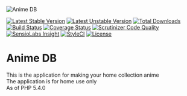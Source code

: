 ![Anime DB](http://anime-db.org/bundles/animedboffsite/images/logo.jpg)

[![Latest Stable Version](https://img.shields.io/packagist/v/anime-db/app-bundle.svg?maxAge=3600&label=stable)](https://packagist.org/packages/anime-db/app-bundle)
[![Latest Unstable Version](https://img.shields.io/packagist/vpre/anime-db/app-bundle.svg?maxAge=3600&label=unstable)](https://packagist.org/packages/anime-db/app-bundle)
[![Total Downloads](https://img.shields.io/packagist/dt/anime-db/app-bundle.svg?maxAge=3600)](https://packagist.org/packages/anime-db/app-bundle)
[![Build Status](https://img.shields.io/travis/anime-db/app-bundle.svg?maxAge=3600)](https://travis-ci.org/anime-db/app-bundle)
[![Coverage Status](https://img.shields.io/coveralls/anime-db/app-bundle.svg?maxAge=3600)](https://coveralls.io/github/anime-db/app-bundle?branch=master)
[![Scrutinizer Code Quality](https://img.shields.io/scrutinizer/g/anime-db/app-bundle.svg?maxAge=3600)](https://scrutinizer-ci.com/g/anime-db/app-bundle/?branch=master)
[![SensioLabs Insight](https://img.shields.io/sensiolabs/i/b6199717-fce5-45f7-8e91-6fb083e0c38e.svg?maxAge=3600&label=SLInsight)](https://insight.sensiolabs.com/projects/b6199717-fce5-45f7-8e91-6fb083e0c38e)
[![StyleCI](https://styleci.io/repos/15072132/shield?branch=master)](https://styleci.io/repos/15072132)
[![License](https://img.shields.io/packagist/l/anime-db/app-bundle.svg?maxAge=3600)](https://github.com/anime-db/app-bundle)

# Anime DB #

This is the application for making your home collection anime<br />
The application is for home use only<br />
As of PHP 5.4.0
